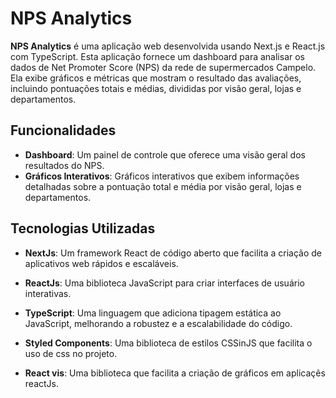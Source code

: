 # NPS Analytics

**NPS Analytics** é uma aplicação web desenvolvida usando Next.js e React.js com TypeScript. Esta aplicação fornece um dashboard para analisar os dados de Net Promoter Score (NPS) da rede de supermercados Campelo. Ela exibe gráficos e métricas que mostram o resultado das avaliações, incluindo pontuações totais e médias, divididas por visão geral, lojas e departamentos.

## Funcionalidades

- **Dashboard**: Um painel de controle que oferece uma visão geral dos resultados do NPS.
- **Gráficos Interativos**: Gráficos interativos que exibem informações detalhadas sobre a pontuação total e média por visão geral, lojas e departamentos.

## Tecnologias Utilizadas

- **NextJs**: Um framework React de código aberto que facilita a criação de aplicativos web rápidos e escaláveis.

- **ReactJs**: Uma biblioteca JavaScript para criar interfaces de usuário interativas.

- **TypeScript**: Uma linguagem que adiciona tipagem estática ao JavaScript, melhorando a robustez e a escalabilidade do código.

- **Styled Components**: Uma biblioteca de estilos CSSinJS que facilita o uso de css no projeto.

- **React vis**: Uma biblioteca que facilita a criação de gráficos em aplicaçẽs reactJs.
